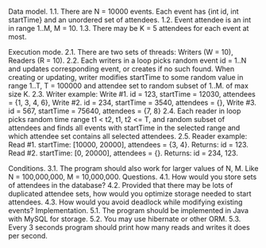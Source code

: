 Data model.
1.1.
There are N = 10000 events. Each event has {int id, int startTime} and an
unordered set of attendees.
1.2.
Event attendee is an int in range 1..M, M = 10.
1.3.
There may be K = 5 attendees for each event at most.

Execution mode.
2.1.
There are two sets of threads: Writers (W = 10), Readers (R = 10).
2.2.
Each writers in a loop picks random event id = 1..N and updates corresponding
event, or creates if no such found. When creating or updating, writer modifies
startTime to some random value in range 1..T, T = 100000 and attendee set to
random subset of 1..M. of max size K.
2.3.
Writer example:
Write #1. id = 123, startTime = 12030, attendees = {1, 3, 4, 6},
Write #2. id = 234, startTime = 3540,  attendees = {},
Write #3. id = 567, startTime = 75640, attendees = {7, 8}
2.4.
Each reader in loop picks random time range t1 < t2,  t1, t2 <= T, and random
subset of attendees and finds all events with startTime in the selected range and
which attendee set contains all selected attendees.
2.5.
Reader example:
Read #1. startTime: [10000, 20000], attendees = {3, 4}. Returns: id = 123.
Read #2. startTime: [0, 20000],     attendees = {}.  Returns: id = 234, 123.

Conditions.
3.1.
The program should also work for larger values of N, M. Like N = 100,000,000, M
= 10,000,000.
Questions.
4.1.
How would you store sets of attendees in the database?
4.2.
Provided that there may be lots of duplicated attendee sets, how would you
optimize storage needed to start attendees.
4.3.
How would you avoid deadlock while modifying existing events?
Implementation.
5.1.
The program should be implemented in Java with MySQL for storage.
5.2.
You may use hibernate or other ORM.
5.3.
Every 3 seconds program should print how many reads and writes it does per
second.